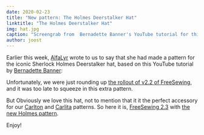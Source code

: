 ```yaml
---
date: 2020-02-23
title: "New pattern: The Holmes Deerstalker Hat"
linktitle: "The Holmes Deerstalker Hat"
img: hat.jpg
caption: "Screengrab from  Bernadette Banner's YouTube tutorial for this hat"
author: joost
---
```


Earlier this week, [AlfaLyr](/users/alfalyr) wrote to us to say that she had made a pattern for the iconic Sherlock Holmes Deerstalker hat, based on this YouTube tutorial by [Bernadette Banner](https://www.youtube.com/channel/UCSHtaUm-FjUps090S7crO4Q):

<YouTube id='H24VBFMZJF4' />

Unfortunately, we were just rounding up [the rollout of v2.2 of FreeSewing](/blog/breanna-measurements-sizes-in-2-2/), and it was too late to squeeze in this extra pattern.

But Obviously we love this hat, not to mention that it it the perfect accessory for our [Carlton](/designs/carlton/) and [Carlita](/designs/carlita/) patterns. So here it is, [FreeSewing 2.3](https://github.com/freesewing/freesewing/releases/tag/v2.2.0) with [the new Holmes pattern](/designs/holmes/).

Enjoy!
